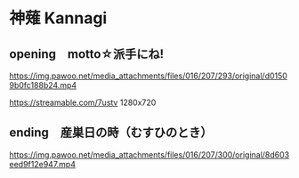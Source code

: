 # 神薙 Kannagi

## opening　motto☆派手にね!
https://img.pawoo.net/media_attachments/files/016/207/293/original/d01509b0fc188b24.mp4

https://streamable.com/7ustv 1280x720

## ending　産巣日の時（むすひのとき）
https://img.pawoo.net/media_attachments/files/016/207/300/original/8d603eed9f12e947.mp4
